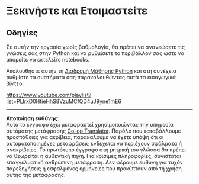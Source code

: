 <!--
CO_OP_TRANSLATOR_METADATA:
{
  "original_hash": "4c4698044bb8af52cfb6388a4ee0e53b",
  "translation_date": "2025-09-05T00:32:26+00:00",
  "source_file": "1-Introduction/1-intro-to-ML/assignment.md",
  "language_code": "el"
}
-->
# Ξεκινήστε και Ετοιμαστείτε

## Οδηγίες

Σε αυτήν την εργασία χωρίς βαθμολογία, θα πρέπει να ανανεώσετε τις γνώσεις σας στην Python και να ρυθμίσετε το περιβάλλον σας ώστε να μπορείτε να εκτελείτε notebooks.

Ακολουθήστε αυτήν τη [Διαδρομή Μάθησης Python](https://docs.microsoft.com/learn/paths/python-language/?WT.mc_id=academic-77952-leestott) και στη συνέχεια ρυθμίστε τα συστήματά σας παρακολουθώντας αυτά τα εισαγωγικά βίντεο:

https://www.youtube.com/playlist?list=PLlrxD0HtieHhS8VzuMCfQD4uJ9yne1mE6

---

**Αποποίηση ευθύνης**:  
Αυτό το έγγραφο έχει μεταφραστεί χρησιμοποιώντας την υπηρεσία αυτόματης μετάφρασης [Co-op Translator](https://github.com/Azure/co-op-translator). Παρόλο που καταβάλλουμε προσπάθειες για ακρίβεια, παρακαλούμε να έχετε υπόψη ότι οι αυτοματοποιημένες μεταφράσεις ενδέχεται να περιέχουν σφάλματα ή ανακρίβειες. Το πρωτότυπο έγγραφο στη μητρική του γλώσσα θα πρέπει να θεωρείται η αυθεντική πηγή. Για κρίσιμες πληροφορίες, συνιστάται επαγγελματική ανθρώπινη μετάφραση. Δεν φέρουμε ευθύνη για τυχόν παρεξηγήσεις ή εσφαλμένες ερμηνείες που προκύπτουν από τη χρήση αυτής της μετάφρασης.
